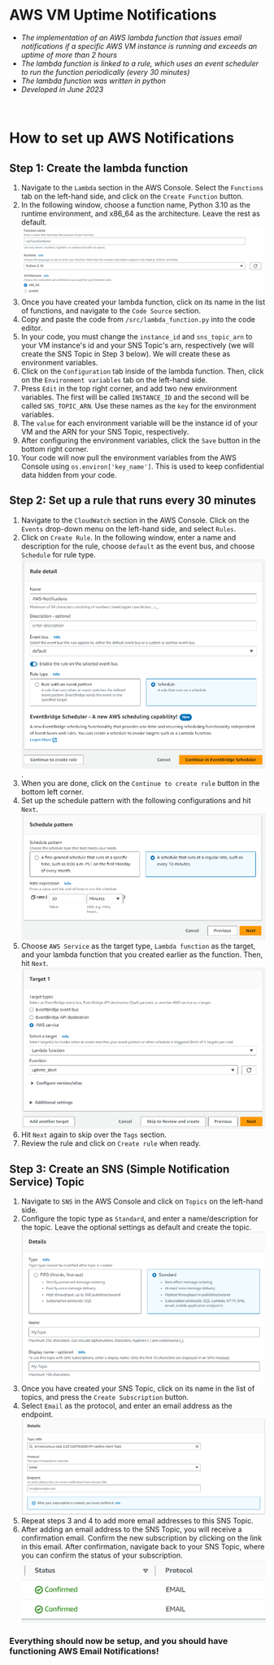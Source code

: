 # AWS VM Uptime Notifications
- *The implementation of an AWS lambda function that issues email notifications if a specific AWS VM instance is running and exceeds an uptime of more than 2 hours*
- *The lambda function is linked to a rule, which uses an event scheduler to run the function periodically (every 30 minutes)*
- *The lambda function was written in python*
- *Developed in June 2023*

<br>

# How to set up AWS Notifications

## Step 1: Create the lambda function
1. Navigate to the `Lambda` section in the AWS Console. Select the `Functions` tab on the left-hand side, and click on the `Create Function` button.
2. In the following window, choose a function name, Python 3.10 as the runtime environment, and x86_64 as the architecture. Leave the rest as default.
![How to Create a Lambda Function](/Images/Lambda/CreateFunction.png)
3. Once you have created your lambda function, click on its name in the list of functions, and navigate to the `Code Source` section.
4. Copy and paste the code from `/src/lambda_function.py` into the code editor.
5. In your code, you must change the `instance_id` and `sns_topic_arn` to your VM instance's id and your SNS Topic's arn, respectively (we will create the SNS Topic in Step 3 below). We will create these as environment variables.
6. Click on the `Configuration` tab inside of the lambda function. Then, click on the `Environment variables` tab on the left-hand side.
7. Press `Edit` in the top right corner, and add two new environment variables. The first will be called `INSTANCE_ID` and the second will be called `SNS_TOPIC_ARN`. Use these names as the `key` for the environment variables.
8. The `value` for each environment variable will be the instance id of your VM and the ARN for your SNS Topic, respectively.
9. After configuring the environment variables, click the `Save` button in the bottom right corner.
10. Your code will now pull the environment variables from the AWS Console using `os.environ['key_name']`. This is used to keep confidential data hidden from your code.

## Step 2: Set up a rule that runs every 30 minutes
1. Navigate to the `CloudWatch` section in the AWS Console. Click on the `Events` drop-down menu on the left-hand side, and select `Rules`. 
2. Click on `Create Rule`. In the following window, enter a name and description for the rule, choose `default` as the event bus, and choose `Schedule` for rule type.
![Rule Details](/Images/Rule/RuleDetails.png).
3. When you are done, click on the `Continue to create rule` button in the bottom left corner.
4. Set up the schedule pattern with the following configurations and hit `Next`.
![Schedule Pattern](/Images/Rule/SchedulePattern.png)
5. Choose `AWS Service` as the target type, `Lambda function` as the target, and your lambda function that you created earlier as the function. Then, hit `Next`.
![Schedule Target](/Images/Rule/ScheduleTarget.png)
6. Hit `Next` again to skip over the `Tags` section.
7. Review the rule and click on `Create rule` when ready.

## Step 3: Create an SNS (Simple Notification Service) Topic
1. Navigate to `SNS` in the AWS Console and click on `Topics` on the left-hand side.
2. Configure the topic type as `Standard`, and enter a name/description for the topic. Leave the optional settings as default and create the topic.
![Topic Details](/Images/Topic/TopicDetails.png)
3. Once you have created your SNS Topic, click on its name in the list of topics, and press the `Create Subscription` button.
4. Select `Email` as the protocol, and enter an email address as the endpoint.
![Topic Subscriptions](/Images/Topic/TopicSubscriptions.png)
5. Repeat steps 3 and 4 to add more email addresses to this SNS Topic.
6. After adding an email address to the SNS Topic, you will receive a confirmation email. Confirm the new subscription by clicking on the link in this email. After confirmation, navigate back to your SNS Topic, where you can confirm the status of your subscription.
![Email Confirmation](/Images/Topic/EmailConfirmation.png)

### Everything should now be setup, and you should have functioning AWS Email Notifications!